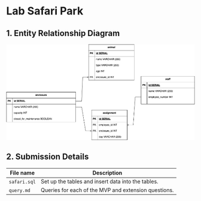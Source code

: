 # Lab Safari Park

## 1. Entity Relationship Diagram
![alt text](ERD.png)

## 2. Submission Details

| File name | Description |
| ------ | ----------- |
|`safari.sql` | Set up the tables and insert data into the tables.|
|`query.md` | Queries for each of the MVP and extension questions. |